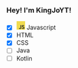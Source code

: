 ### Hey! I'm KingJoYT!
<!-- - [x] ![Alt text](https://raw.githubusercontent.com/voodootikigod/logo.js/master/js.png "Javascript Icon") Javascript -->
- [x] <img src="https://raw.githubusercontent.com/voodootikigod/logo.js/master/js.png" alt="Javascript Logo" style="width: 20px; height: 20px;"/> Javascript
- [X] HTML
- [X] CSS
- [ ] Java
- [ ] Kotlin